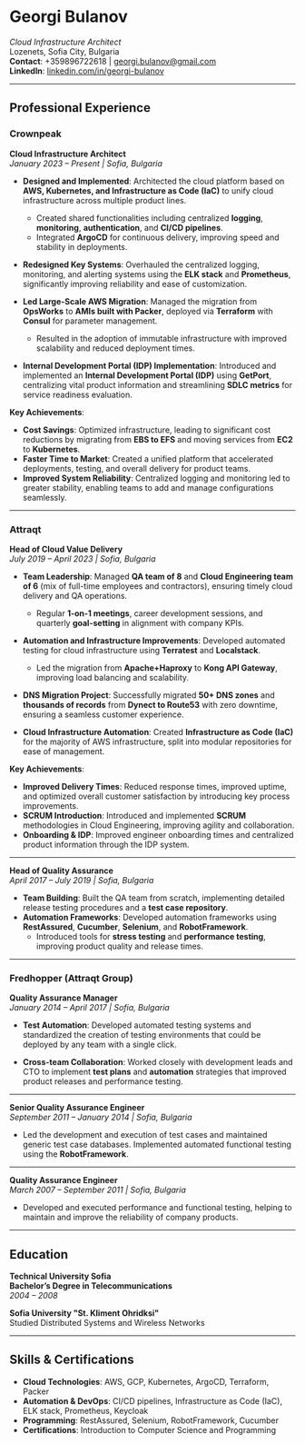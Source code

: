 # Georgi Bulanov
*Cloud Infrastructure Architect*  
Lozenets, Sofia City, Bulgaria  
**Contact**: +359896722618 | georgi.bulanov@gmail.com  
**LinkedIn**: [linkedin.com/in/georgi-bulanov](https://www.linkedin.com/in/georgi-bulanov)

---


## **Professional Experience**

### **Crownpeak**  
**Cloud Infrastructure Architect**  
*January 2023 – Present | Sofia, Bulgaria*  

- **Designed and Implemented**: Architected the cloud platform based on **AWS, Kubernetes, and Infrastructure as Code (IaC)** to unify cloud infrastructure across multiple product lines.  
  - Created shared functionalities including centralized **logging**, **monitoring**, **authentication**, and **CI/CD pipelines**.
  - Integrated **ArgoCD** for continuous delivery, improving speed and stability in deployments.

- **Redesigned Key Systems**: Overhauled the centralized logging, monitoring, and alerting systems using the **ELK stack** and **Prometheus**, significantly improving reliability and ease of customization.

- **Led Large-Scale AWS Migration**: Managed the migration from **OpsWorks** to **AMIs built with Packer**, deployed via **Terraform** with **Consul** for parameter management.  
  - Resulted in the adoption of immutable infrastructure with improved scalability and reduced deployment times.

- **Internal Development Portal (IDP) Implementation**: Introduced and implemented an **Internal Development Portal (IDP)** using **GetPort**, centralizing vital product information and streamlining **SDLC metrics** for service readiness evaluation.

**Key Achievements**:
- **Cost Savings**: Optimized infrastructure, leading to significant cost reductions by migrating from **EBS to EFS** and moving services from **EC2** to **Kubernetes**.
- **Faster Time to Market**: Created a unified platform that accelerated deployments, testing, and overall delivery for product teams.
- **Improved System Reliability**: Centralized logging and monitoring led to greater stability, enabling teams to add and manage configurations seamlessly.

---

### **Attraqt**  
**Head of Cloud Value Delivery**  
*July 2019 – April 2023 | Sofia, Bulgaria*  

- **Team Leadership**: Managed **QA team of 8** and **Cloud Engineering team of 6** (mix of full-time employees and contractors), ensuring timely cloud delivery and QA operations.
  - Regular **1-on-1 meetings**, career development sessions, and quarterly **goal-setting** in alignment with company KPIs.

- **Automation and Infrastructure Improvements**: Developed automated testing for cloud infrastructure using **Terratest** and **Localstack**.  
  - Led the migration from **Apache+Haproxy** to **Kong API Gateway**, improving load balancing and scalability.
  
- **DNS Migration Project**: Successfully migrated **50+ DNS zones** and **thousands of records** from **Dynect to Route53** with zero downtime, ensuring a seamless customer experience.

- **Cloud Infrastructure Automation**: Created **Infrastructure as Code (IaC)** for the majority of AWS infrastructure, split into modular repositories for ease of management.

**Key Achievements**:
- **Improved Delivery Times**: Reduced response times, improved uptime, and optimized overall customer satisfaction by introducing key process improvements.
- **SCRUM Introduction**: Introduced and implemented **SCRUM** methodologies in Cloud Engineering, improving agility and collaboration.
- **Onboarding & IDP**: Improved engineer onboarding times and centralized product information through the IDP system.

---

**Head of Quality Assurance**  
*April 2017 – July 2019 | Sofia, Bulgaria*  

- **Team Building**: Built the QA team from scratch, implementing detailed release testing procedures and a **test case repository**.
- **Automation Frameworks**: Developed automation frameworks using **RestAssured**, **Cucumber**, **Selenium**, and **RobotFramework**.
  - Introduced tools for **stress testing** and **performance testing**, improving product quality and release times.

---

### **Fredhopper (Attraqt Group)**  
**Quality Assurance Manager**  
*January 2014 – April 2017 | Sofia, Bulgaria*  

- **Test Automation**: Developed automated testing systems and standardized the creation of testing environments that could be deployed by any team with a single click.

- **Cross-team Collaboration**: Worked closely with development leads and CTO to implement **test plans** and **automation** strategies that improved product releases and performance testing.

---

**Senior Quality Assurance Engineer**  
*September 2011 – January 2014 | Sofia, Bulgaria*  

- Led the development and execution of test cases and maintained generic test case databases. Implemented automated functional testing using the **RobotFramework**.

---

**Quality Assurance Engineer**  
*March 2007 – September 2011 | Sofia, Bulgaria*  

- Developed and executed performance and functional testing, helping to maintain and improve the reliability of company products.

---

## **Education**

**Technical University Sofia**  
**Bachelor’s Degree in Telecommunications**  
*2004 – 2008*

**Sofia University "St. Kliment Ohridksi"**  
Studied Distributed Systems and Wireless Networks

---

## **Skills & Certifications**

- **Cloud Technologies**: AWS, GCP, Kubernetes, ArgoCD, Terraform, Packer  
- **Automation & DevOps**: CI/CD pipelines, Infrastructure as Code (IaC), ELK stack, Prometheus, Keycloak  
- **Programming**: RestAssured, Selenium, RobotFramework, Cucumber  
- **Certifications**: Introduction to Computer Science and Programming
